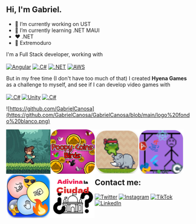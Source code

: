 ## Hi, I'm Gabriel.

- 🔭 I’m currently working on UST
- 🌱 I’m currently learning .NET MAUI
- ❤️ .NET
- 🤟  Extremoduro

I'm a Full Stack developer, working with  
</br>
[![Angular](https://img.shields.io/badge/angular-FF0000?style=for-the-badge&logo=angular&logoColor=white&labelColor=101010)]()
[![.C#](https://img.shields.io/badge/csharp-9146FF?style=for-the-badge&logo=csharp&logoColor=white&labelColor=101010)]()
[![.NET](https://img.shields.io/badge/dotnet-9146FF?style=for-the-badge&logo=dotnet&logoColor=white&labelColor=101010)]()
[![AWS](https://img.shields.io/badge/AWS-FA7343?style=for-the-badge&logo=amazon-aws&logoColor=white&labelColor=101010)]()
</br>

But in my free time (I don't have too much of that) I created **Hyena Games** as a challenge to myself, and see if I can develop video games with  
</br>
[![.C#](https://img.shields.io/badge/csharp-9146FF?style=for-the-badge&logo=csharp&logoColor=white&labelColor=101010)]()
[![Unity](https://img.shields.io/badge/unity-232F3E?style=for-the-badge&logo=unity&logoColor=white&labelColor=101010)]()
[![.C#](https://img.shields.io/badge/.net%20maui-9146FF?style=for-the-badge&logo=csharp&logoColor=white&labelColor=101010)]()
</br>

![https://github.com/GabrielCanosa](https://github.com/GabrielCanosa/GabrielCanosa/blob/main/logo%20fondo%20blanco.png)

<a href="https://play.google.com/store/apps/details?id=com.JarlGab.JungleGame"><img src="https://github.com/GabrielCanosa/GabrielCanosa/blob/main/jungle%20tangle.png" align="left" height="120" width="120" ></a>
<a href="https://play.google.com/store/apps/details?id=com.HyenaGames.PoopyCoinsBirds"><img src="https://github.com/GabrielCanosa/GabrielCanosa/blob/main/icono%20poopy%20coins%20birds.png" align="left" height="120" width="120" ></a>
<a href="https://play.google.com/store/apps/details?id=com.HyenaGames.LaAventuraDeLaRana"><img src="https://github.com/GabrielCanosa/GabrielCanosa/blob/main/aventurarana.png" align="left" height="120" width="120" ></a>
<a href="https://play.google.com/store/apps/details?id=com.hyenagames.ahorcadodev"><img src="https://github.com/GabrielCanosa/GabrielCanosa/blob/main/ahorcadodev.png" align="left" height="120" width="120" ></a>
<a href="https://play.google.com/store/apps/details?id=com.hyenagames.yankenponandotromonton"><img src="https://github.com/GabrielCanosa/GabrielCanosa/blob/main/yankenpon.png" align="left" height="120" width="120" ></a>
<a href="https://play.google.com/store/apps/details?id=com.hyenagames.adivinalaciudad"><img src="https://github.com/GabrielCanosa/GabrielCanosa/blob/main/adivinalaciudad.png" align="left" height="120" width="120" ></a>


</br></br></br></br></br></br>


## Contact me:

[![Twitter](https://img.shields.io/badge/Twitter-%231DA1F2?style=for-the-badge&logo=twitter&logoColor=white)](https://twitter.com/HyenaSoftware)
[![Instagram](https://img.shields.io/badge/Instagram-%23E4405F.svg?&style=for-the-badge&logo=instagram&logoColor=white)](https://www.instagram.com/hyena.games/)
[![TikTok](https://img.shields.io/badge/TikTok-12100E?style=for-the-badge&logo=tiktok&logoColor=white)](https://vm.tiktok.com/ZMJEw2Aj7/)
[![LinkedIn](https://img.shields.io/badge/LinkedIn-%230077B5.svg?&style=for-the-badge&logo=linkedin)](https://www.linkedin.com/in/gabriel-canosa-66a5179a/)
